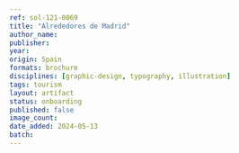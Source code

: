 ```yaml
---
ref: sol-121-0069
title: "Alrededores de Madrid"
author_name:
publisher:
year:
origin: Spain
formats: brochure
disciplines: [graphic-design, typography, illustration]
tags: tourism
layout: artifact
status: onboarding
published: false
image_count:
date_added: 2024-05-13
batch:
---
```

